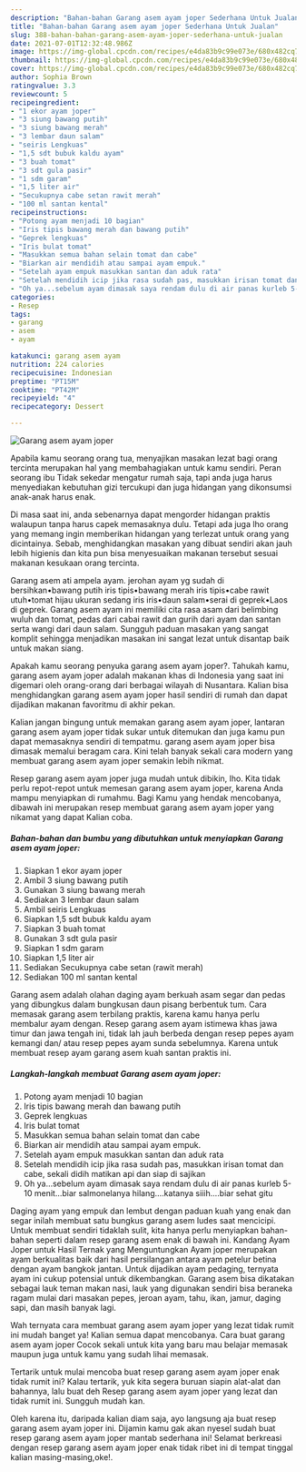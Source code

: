 ```yaml
---
description: "Bahan-bahan Garang asem ayam joper Sederhana Untuk Jualan"
title: "Bahan-bahan Garang asem ayam joper Sederhana Untuk Jualan"
slug: 388-bahan-bahan-garang-asem-ayam-joper-sederhana-untuk-jualan
date: 2021-07-01T12:32:48.986Z
image: https://img-global.cpcdn.com/recipes/e4da83b9c99e073e/680x482cq70/garang-asem-ayam-joper-foto-resep-utama.jpg
thumbnail: https://img-global.cpcdn.com/recipes/e4da83b9c99e073e/680x482cq70/garang-asem-ayam-joper-foto-resep-utama.jpg
cover: https://img-global.cpcdn.com/recipes/e4da83b9c99e073e/680x482cq70/garang-asem-ayam-joper-foto-resep-utama.jpg
author: Sophia Brown
ratingvalue: 3.3
reviewcount: 5
recipeingredient:
- "1 ekor ayam joper"
- "3 siung bawang putih"
- "3 siung bawang merah"
- "3 lembar daun salam"
- "seiris Lengkuas"
- "1,5 sdt bubuk kaldu ayam"
- "3 buah tomat"
- "3 sdt gula pasir"
- "1 sdm garam"
- "1,5 liter air"
- "Secukupnya cabe setan rawit merah"
- "100 ml santan kental"
recipeinstructions:
- "Potong ayam menjadi 10 bagian"
- "Iris tipis bawang merah dan bawang putih"
- "Geprek lengkuas"
- "Iris bulat tomat"
- "Masukkan semua bahan selain tomat dan cabe"
- "Biarkan air mendidih atau sampai ayam empuk."
- "Setelah ayam empuk masukkan santan dan aduk rata"
- "Setelah mendidih icip jika rasa sudah pas, masukkan irisan tomat dan cabe, sekali didih matikan api dan siap di sajikan"
- "Oh ya...sebelum ayam dimasak saya rendam dulu di air panas kurleb 5-10 menit...biar salmonelanya hilang....katanya siiih....biar sehat gitu"
categories:
- Resep
tags:
- garang
- asem
- ayam

katakunci: garang asem ayam 
nutrition: 224 calories
recipecuisine: Indonesian
preptime: "PT15M"
cooktime: "PT42M"
recipeyield: "4"
recipecategory: Dessert

---
```



![Garang asem ayam joper](https://img-global.cpcdn.com/recipes/e4da83b9c99e073e/680x482cq70/garang-asem-ayam-joper-foto-resep-utama.jpg)

Apabila kamu seorang orang tua, menyajikan masakan lezat bagi orang tercinta merupakan hal yang membahagiakan untuk kamu sendiri. Peran seorang ibu Tidak sekedar mengatur rumah saja, tapi anda juga harus menyediakan kebutuhan gizi tercukupi dan juga hidangan yang dikonsumsi anak-anak harus enak.

Di masa  saat ini, anda sebenarnya dapat mengorder hidangan praktis walaupun tanpa harus capek memasaknya dulu. Tetapi ada juga lho orang yang memang ingin memberikan hidangan yang terlezat untuk orang yang dicintainya. Sebab, menghidangkan masakan yang dibuat sendiri akan jauh lebih higienis dan kita pun bisa menyesuaikan makanan tersebut sesuai makanan kesukaan orang tercinta. 

Garang asem ati ampela ayam. jerohan ayam yg sudah di bersihkan•bawang putih iris tipis•bawang merah iris tipis•cabe rawit utuh•tomat hijau ukuran sedang iris iris•daun salam•serai di geprek•Laos di geprek. Garang asem ayam ini memiliki cita rasa asam dari belimbing wuluh dan tomat, pedas dari cabai rawit dan gurih dari ayam dan santan serta wangi dari daun salam. Sungguh paduan masakan yang sangat komplit sehingga menjadikan masakan ini sangat lezat untuk disantap baik untuk makan siang.

Apakah kamu seorang penyuka garang asem ayam joper?. Tahukah kamu, garang asem ayam joper adalah makanan khas di Indonesia yang saat ini digemari oleh orang-orang dari berbagai wilayah di Nusantara. Kalian bisa menghidangkan garang asem ayam joper hasil sendiri di rumah dan dapat dijadikan makanan favoritmu di akhir pekan.

Kalian jangan bingung untuk memakan garang asem ayam joper, lantaran garang asem ayam joper tidak sukar untuk ditemukan dan juga kamu pun dapat memasaknya sendiri di tempatmu. garang asem ayam joper bisa dimasak memalui beragam cara. Kini telah banyak sekali cara modern yang membuat garang asem ayam joper semakin lebih nikmat.

Resep garang asem ayam joper juga mudah untuk dibikin, lho. Kita tidak perlu repot-repot untuk memesan garang asem ayam joper, karena Anda mampu menyiapkan di rumahmu. Bagi Kamu yang hendak mencobanya, dibawah ini merupakan resep membuat garang asem ayam joper yang nikamat yang dapat Kalian coba.

<!--inarticleads1-->

##### Bahan-bahan dan bumbu yang dibutuhkan untuk menyiapkan Garang asem ayam joper:

1. Siapkan 1 ekor ayam joper
1. Ambil 3 siung bawang putih
1. Gunakan 3 siung bawang merah
1. Sediakan 3 lembar daun salam
1. Ambil seiris Lengkuas
1. Siapkan 1,5 sdt bubuk kaldu ayam
1. Siapkan 3 buah tomat
1. Gunakan 3 sdt gula pasir
1. Siapkan 1 sdm garam
1. Siapkan 1,5 liter air
1. Sediakan Secukupnya cabe setan (rawit merah)
1. Sediakan 100 ml santan kental


Garang asem adalah olahan daging ayam berkuah asam segar dan pedas yang dibungkus dalam bungkusan daun pisang berbentuk tum. Cara memasak garang asem terbilang praktis, karena kamu hanya perlu membalur ayam dengan. Resep garang asem ayam istimewa khas jawa timur dan jawa tengah ini, tidak lah jauh berbeda dengan resep pepes ayam kemangi dan/ atau resep pepes ayam sunda sebelumnya. Karena untuk membuat resep ayam garang asem kuah santan praktis ini. 

<!--inarticleads2-->

##### Langkah-langkah membuat Garang asem ayam joper:

1. Potong ayam menjadi 10 bagian
1. Iris tipis bawang merah dan bawang putih
1. Geprek lengkuas
1. Iris bulat tomat
1. Masukkan semua bahan selain tomat dan cabe
1. Biarkan air mendidih atau sampai ayam empuk.
1. Setelah ayam empuk masukkan santan dan aduk rata
1. Setelah mendidih icip jika rasa sudah pas, masukkan irisan tomat dan cabe, sekali didih matikan api dan siap di sajikan
1. Oh ya...sebelum ayam dimasak saya rendam dulu di air panas kurleb 5-10 menit...biar salmonelanya hilang....katanya siiih....biar sehat gitu


Daging ayam yang empuk dan lembut dengan paduan kuah yang enak dan segar inilah membuat satu bungkus garang asem ludes saat mencicipi. Untuk membuat sendiri tidaklah sulit, kita hanya perlu menyiapkan bahan-bahan seperti dalam resep garang asem enak di bawah ini. Kandang Ayam Joper untuk Hasil Ternak yang Menguntungkan Ayam joper merupakan ayam berkualitas baik dari hasil persilangan antara ayam petelur betina dengan ayam bangkok jantan. Untuk dijadikan ayam pedaging, ternyata ayam ini cukup potensial untuk dikembangkan. Garang asem bisa dikatakan sebagai lauk teman makan nasi, lauk yang digunakan sendiri bisa beraneka ragam mulai dari masakan pepes, jeroan ayam, tahu, ikan, jamur, daging sapi, dan masih banyak lagi. 

Wah ternyata cara membuat garang asem ayam joper yang lezat tidak rumit ini mudah banget ya! Kalian semua dapat mencobanya. Cara buat garang asem ayam joper Cocok sekali untuk kita yang baru mau belajar memasak maupun juga untuk kamu yang sudah lihai memasak.

Tertarik untuk mulai mencoba buat resep garang asem ayam joper enak tidak rumit ini? Kalau tertarik, yuk kita segera buruan siapin alat-alat dan bahannya, lalu buat deh Resep garang asem ayam joper yang lezat dan tidak rumit ini. Sungguh mudah kan. 

Oleh karena itu, daripada kalian diam saja, ayo langsung aja buat resep garang asem ayam joper ini. Dijamin kamu gak akan nyesel sudah buat resep garang asem ayam joper mantab sederhana ini! Selamat berkreasi dengan resep garang asem ayam joper enak tidak ribet ini di tempat tinggal kalian masing-masing,oke!.

